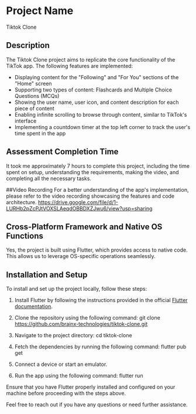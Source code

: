 # Project Name
Tiktok Clone

## Description
The Tiktok Clone project aims to replicate the core functionality of the TikTok app. The following features are implemented:

- Displaying content for the "Following" and "For You" sections of the "Home" screen
- Supporting two types of content: Flashcards and Multiple Choice Questions (MCQs)
- Showing the user name, user icon, and content description for each piece of content
- Enabling infinite scrolling to browse through content, similar to TikTok's interface
- Implementing a countdown timer at the top left corner to track the user's time spent in the app

## Assessment Completion Time
It took me approximately 7 hours to complete this project, including the time spent on setup, understanding the requirements, making the video, and completing all the necessary tasks.



##Video Recording
For a better understanding of the app's implementation, please refer to the video recording showcasing the features and code architecture.
https://drive.google.com/file/d/1-LURHb2pZcPJtVOXSLAeqdOBBDXZJwu6/view?usp=sharing


## Cross-Platform Framework and Native OS Functions
Yes, the project is built using Flutter, which provides access to native code. This allows us to leverage OS-specific operations seamlessly.

## Installation and Setup
To install and set up the project locally, follow these steps:
1. Install Flutter by following the instructions provided in the official [Flutter documentation](https://flutter.dev/docs/get-started/install).
2. Clone the repository using the following command:
   git clone https://github.com/brainx-technologies/tiktok-clone.git

3. Navigate to the project directory:
   cd tiktok-clone

4. Fetch the dependencies by running the following command:
   flutter pub get

5. Connect a device or start an emulator.

6. Run the app using the following command:
   flutter run

Ensure that you have Flutter properly installed and configured on your machine before proceeding with the steps above.

Feel free to reach out if you have any questions or need further assistance.
